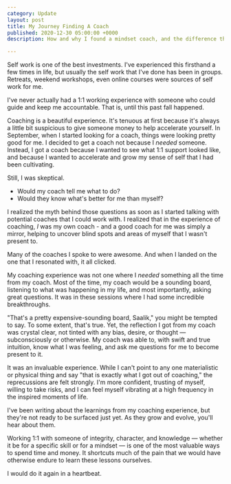 ```yaml
---
category: Update
layout: post
title: My Journey Finding A Coach
published: 2020-12-30 05:00:00 +0000
description: How and why I found a mindset coach, and the difference that it made

---
```

Self work is one of the best investments. I've experienced this firsthand a few times in life, but usually the self work that I've done has been in groups. Retreats, weekend workshops, even online courses were sources of self work for me.

I've never actually had a 1:1 working experience with someone who could guide and keep me accountable. That is, until this past fall happened.

Coaching is a beautiful experience. It's tenuous at first because it's always a little bit suspicious to give someone money to help accelerate yourself. In September, when I started looking for a coach, things were looking pretty good for me. I decided to get a coach not because I _needed_ someone. Instead, I got a coach because I wanted to see what 1:1 support looked like, and because I wanted to accelerate and grow my sense of self that I had been cultivating.

Still, I was skeptical.

* Would my coach tell me what to do?
* Would they know what's better for me than myself?

I realized the myth behind those questions as soon as I started talking with potential coaches that I could work with. I realized that in the experience of coaching, _I_ was my own coach - and a good coach for me was simply a mirror, helping to uncover blind spots and areas of myself that I wasn't present to.

Many of the coaches I spoke to were awesome. And when I landed on the one that I resonated with, it all clicked.

My coaching experience was not one where I _needed_ something all the time from my coach. Most of the time, my coach would be a sounding board, listening to what was happening in my life, and most importantly, asking great questions. It was in these sessions where I had some incredible breakthroughs.

"That's a pretty expensive-sounding board, Saalik," you might be tempted to say. To some extent, that's true. Yet, the reflection I got from my coach was crystal clear, not tinted with any bias, desire, or thought — subconsciously or otherwise. My coach was able to, with swift and true intuition, know what I was feeling, and ask me questions for me to become present to it.

It was an invaluable experience. While I can't point to any one materialistic or physical thing and say "that is exactly what I got out of coaching," the reprecussions are felt strongly. I'm more confident, trusting of myself, willing to take risks, and I can feel myself vibrating at a high frequency in the inspired moments of life.

I've been writing about the learnings from my coaching experience, but they're not ready to be surfaced just yet. As they grow and evolve, you'll hear about them.

Working 1:1 with someone of integrity, character, and knowledge — whether it be for a specific skill or for a mindset — is one of the most valuable ways to spend time and money. It shortcuts much of the pain that we would have otherwise endure to learn these lessons ourselves.

I would do it again in a heartbeat.